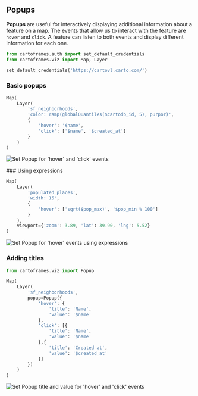 ## Popups

**Popups** are useful for interactively displaying additional information about a feature on a map. The events that allow us to interact with the feature are `hover` and `click`. A feature can listen to both events and display different information for each one.

```py
from cartoframes.auth import set_default_credentials
from cartoframes.viz import Map, Layer

set_default_credentials('https://cartovl.carto.com/')
```

### Basic popups

```py
Map(
    Layer(
        'sf_neighborhoods',
        'color: ramp(globalQuantiles($cartodb_id, 5), purpor)',
        {
            'hover': '$name',
            'click': ['$name', '$created_at']
        }
    )
)
```

![Set Popup for 'hover' and 'click' events](../../img/guides/popups/popups-1.png)

### Using expressions

```py
Map(
    Layer(
        'populated_places',
        'width: 15',
        {
            'hover': ['sqrt($pop_max)', '$pop_min % 100']
        }
    ),
    viewport={'zoom': 3.89, 'lat': 39.90, 'lng': 5.52}
)
```

![Set Popup for 'hover' events using expressions](../../img/guides/popups/popups-2.png)

### Adding titles

```py
from cartoframes.viz import Popup

Map(
    Layer(
        'sf_neighborhoods',
        popup=Popup({
            'hover': {
                'title': 'Name',
                'value': '$name'
            },
            'click': [{
                'title': 'Name',
                'value': '$name'
            },{
                'title': 'Created at',
                'value': '$created_at'
            }]
        })
    )
)
```

![Set Popup title and value for 'hover' and 'click' events](../../img/guides/popups/popups-3.png)
